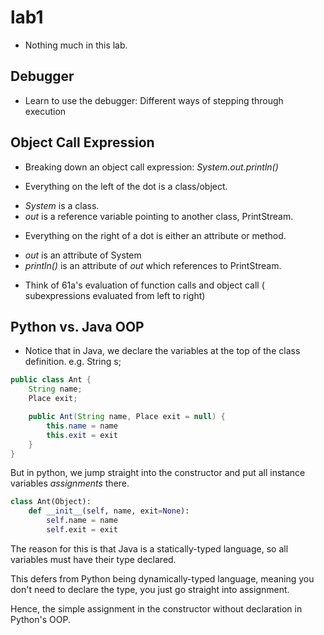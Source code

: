 lab1
===
* Nothing much in this lab.

## Debugger
* Learn to use the debugger: Different ways of stepping through execution

## Object Call Expression
* Breaking down an object call expression: *System.out.println()*

* Everything on the left of the dot is a class/object.
- *System* is a class.
- *out* is a reference variable pointing to another class, PrintStream.

* Everything on the right of a dot is either an attribute or method.
- *out* is an attribute of System
- *println()* is an attribute of *out* which references to PrintStream.

* Think of 61a's evaluation of function calls and object call (
subexpressions evaluated from left to right)


## Python vs. Java OOP
* Notice that in Java, we declare the variables at the top of
the class definition. e.g. String s; 

```java
public class Ant {
    String name;
    Place exit;

    public Ant(String name, Place exit = null) {
        this.name = name
        this.exit = exit
    }
}
```

But in python, we jump straight into the constructor and put all
instance variables *assignments* there.

```python
class Ant(Object):
    def __init__(self, name, exit=None):
        self.name = name
        self.exit = exit
```

The reason for this is that Java is a statically-typed language, so all
variables must have their type declared.

This defers from Python being dynamically-typed language, meaning you
don't need to declare the type, you just go straight into assignment.

Hence, the simple assignment in the constructor without declaration
in Python's OOP.


